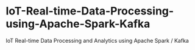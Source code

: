 # IoT-Real-time-Data-Processing-using-Apache-Spark-Kafka
IoT Real-time Data Processing and Analytics using Apache Spark / Kafka

